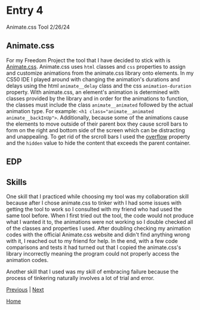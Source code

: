 # Entry 4
Animate.css Tool 2/26/24

## Animate.css
For my Freedom Project the tool that I have decided to stick with is [Animate.css](https://animate.style/). Animate.css uses `html` classes and `css` properties to assign and customize animations from the animate.css library onto elements. In my CS50 IDE I played around with changing the animation's durations and delays using the html `animate__delay` class and the css `animation-duration` property. With animate.css, an element's animation is determined with classes provided by the library and in order for the animations to function, the classes must include the class `animate__animated` followed by the actual animation type. For example: `<h1 class="animate__animated animate__backInUp">`. Additionally, because some of the animations cause the elements to move outside of their parent box they cause scroll bars to form on the right and bottom side of the screen which can be distracting and unappealing. To get rid of the srcroll bars I used the [overflow](https://developer.mozilla.org/en-US/docs/Web/CSS/overflow) property and the `hidden` value to hide the content that exceeds the parent container.

## EDP


## Skills
One skill that I practiced while choosing my tool was my collaboration skill because after I chose animate.css to tinker with I had some issues with getting the tool to work so I consulted with my friend who had used the same tool before. When I first tried out the tool, the code would not produce what I wanted it to, the animations were not working so I double checked all of the classes and properties I used. After doubling checking my animation codes with the official Animate.css website and didn't find anything wrong with it, I reached out to my friend for help. In the end, with a few code comparisons and tests it had turned out that I copied the animate.css's library incorrectly meaning the program could not properly access the animation codes.

Another skill that I used was my skill of embracing failure because the process of tinkering naturally involves a lot of trial and error.

[Previous](entry03.md) | [Next](entry05.md)

[Home](../README.md)
